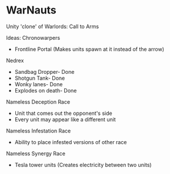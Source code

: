 # WarNauts
Unity 'clone' of Warlords: Call to Arms

Ideas:
Chronowarpers
  - Frontline Portal (Makes units spawn at it instead of the arrow)

Nedrex
  - Sandbag Dropper- Done
  - Shotgun Tank- Done
  - Wonky lanes- Done
  - Explodes on death- Done
  
Nameless Deception Race
  - Unit that comes out the opponent's side
  - Every unit may appear like a different unit
  
Nameless Infestation Race
  - Ability to place infested versions of other race
  
Nameless Synergy Race
  - Tesla tower units (Creates electricity between two units)